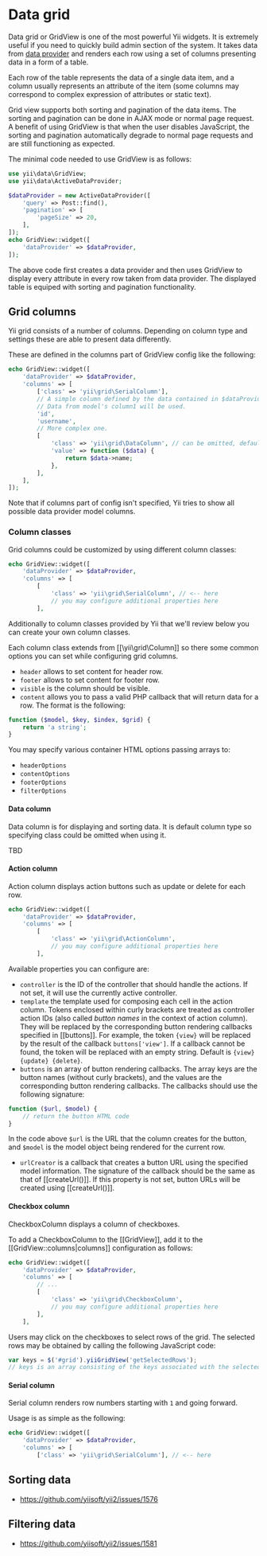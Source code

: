 Data grid
=========

Data grid or GridView is one of the most powerful Yii widgets. It is extremely useful if you need to quickly build admin
section of the system. It takes data from [data provider](data-providers.md) and renders each row using a set of columns
presenting data in a form of a table.

Each row of the table represents the data of a single data item, and a column usually represents an attribute of
the item (some columns may correspond to complex expression of attributes or static text).

Grid view supports both sorting and pagination of the data items. The sorting and pagination can be done in AJAX mode
or normal page request. A benefit of using GridView is that when the user disables JavaScript, the sorting and pagination
automatically degrade to normal page requests and are still functioning as expected.

The minimal code needed to use GridView is as follows:

```php
use yii\data\GridView;
use yii\data\ActiveDataProvider;

$dataProvider = new ActiveDataProvider([
	'query' => Post::find(),
	'pagination' => [
		'pageSize' => 20,
	],
]);
echo GridView::widget([
	'dataProvider' => $dataProvider,
]);
```

The above code first creates a data provider and then uses GridView to display every attribute in every row taken from
data provider. The displayed table is equiped with sorting and pagination functionality.

Grid columns
------------

Yii grid consists of a number of columns. Depending on column type and settings these are able to present data differently.

These are defined in the columns part of GridView config like the following:

```php
echo GridView::widget([
	'dataProvider' => $dataProvider,
	'columns' => [
		['class' => 'yii\grid\SerialColumn'],
		// A simple column defined by the data contained in $dataProvider.
		// Data from model's column1 will be used.
		'id',
		'username',
		// More complex one.
		[
			'class' => 'yii\grid\DataColumn', // can be omitted, default
			'value' => function ($data) {
				return $data->name;
			},
		],
	],
]);
```

Note that if columns part of config isn't specified, Yii tries to show all possible data provider model columns.

### Column classes

Grid columns could be customized by using different column classes:

```php
echo GridView::widget([
	'dataProvider' => $dataProvider,
	'columns' => [
		[
			'class' => 'yii\grid\SerialColumn', // <-- here
			// you may configure additional properties here
		],
```

Additionally to column classes provided by Yii that we'll review below you can create your own column classes.

Each column class extends from [[\yii\grid\Column]] so there some common options you can set while configuring
grid columns.

- `header` allows to set content for header row.
- `footer` allows to set content for footer row.
- `visible` is the column should be visible.
- `content` allows you to pass a valid PHP callback that will return data for a row. The format is the following:

```php
function ($model, $key, $index, $grid) {
	return 'a string';
}
```

You may specify various container HTML options passing arrays to:

- `headerOptions`
- `contentOptions`
- `footerOptions`
- `filterOptions`

#### Data column

Data column is for displaying and sorting data. It is default column type so specifying class could be omitted when
using it.

TBD

#### Action column

Action column displays action buttons such as update or delete for each row.

```php
echo GridView::widget([
	'dataProvider' => $dataProvider,
	'columns' => [
		[
			'class' => 'yii\grid\ActionColumn',
			// you may configure additional properties here
		],
```

Available properties you can configure are:

- `controller` is the ID of the controller that should handle the actions. If not set, it will use the currently active
  controller.
- `template` the template used for composing each cell in the action column. Tokens enclosed within curly brackets are
  treated as controller action IDs (also called *button names* in the context of action column). They will be replaced
  by the corresponding button rendering callbacks specified in [[buttons]]. For example, the token `{view}` will be
  replaced by the result of the callback `buttons['view']`. If a callback cannot be found, the token will be replaced
  with an empty string. Default is `{view} {update} {delete}`.
- `buttons` is an array of button rendering callbacks. The array keys are the button names (without curly brackets),
  and the values are the corresponding button rendering callbacks. The callbacks should use the following signature:

```php
function ($url, $model) {
	// return the button HTML code
}
```

In the code above `$url` is the URL that the column creates for the button, and `$model` is the model object being
rendered for the current row.

- `urlCreator` is a callback that creates a button URL using the specified model information. The signature of
  the callback should be the same as that of [[createUrl()]]. If this property is not set, button URLs will be created
  using [[createUrl()]].

#### Checkbox column

CheckboxColumn displays a column of checkboxes.
 
To add a CheckboxColumn to the [[GridView]], add it to the [[GridView::columns|columns]] configuration as follows:
 
```php
echo GridView::widget([
	'dataProvider' => $dataProvider,
	'columns' => [
		// ...
		[
			'class' => 'yii\grid\CheckboxColumn',
			// you may configure additional properties here
		],
	],
```

Users may click on the checkboxes to select rows of the grid. The selected rows may be obtained by calling the following
JavaScript code:

```javascript
var keys = $('#grid').yiiGridView('getSelectedRows');
// keys is an array consisting of the keys associated with the selected rows
```

#### Serial column

Serial column renders row numbers starting with `1` and going forward.

Usage is as simple as the following:

```php
echo GridView::widget([
	'dataProvider' => $dataProvider,
	'columns' => [
		['class' => 'yii\grid\SerialColumn'], // <-- here
```

Sorting data
------------

- https://github.com/yiisoft/yii2/issues/1576

Filtering data
--------------

- https://github.com/yiisoft/yii2/issues/1581
